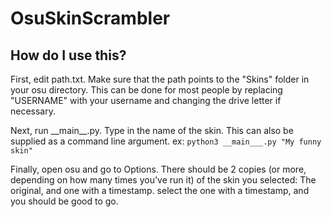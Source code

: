# OsuSkinScrambler

## How do I use this?

First, edit path.txt. Make sure that the path points to the "Skins" folder in your osu directory. This can be done for most people by replacing "USERNAME" with your username and changing the drive letter if necessary.

Next, run \_\_main\_\_.py. Type in the name of the skin. This can also be supplied as a command line argument. ex: `python3 __main___.py "My funny skin"`

Finally, open osu and go to Options. There should be 2 copies (or more, depending on how many times you've run it) of the skin you selected: The original, and one with a timestamp. select the one with a timestamp, and you should be good to go.
